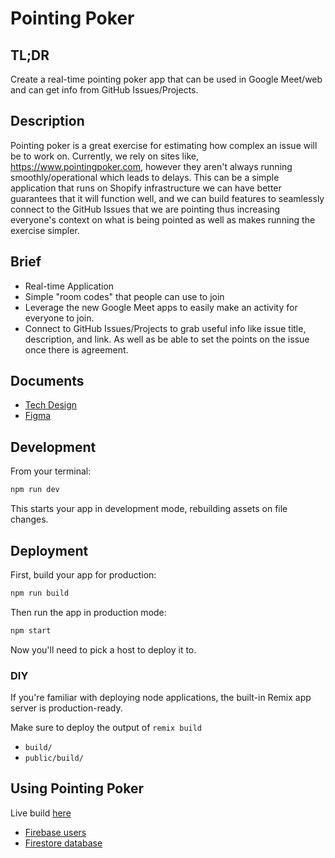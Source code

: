 # Pointing Poker

## TL;DR
Create a real-time pointing poker app that can be used in Google Meet/web and can get info from GitHub Issues/Projects.

## Description

Pointing poker is a great exercise for estimating how complex an issue will be to work on. Currently, we rely on sites like, https://www.pointingpoker.com, however they aren't always running smoothly/operational which leads to delays. This can be a simple application that runs on Shopify infrastructure we can have better guarantees that it will function well, and we can build features to seamlessly connect to the GitHub Issues that we are pointing thus increasing everyone's context on what is being pointed as well as makes running the exercise simpler.

## Brief

- Real-time Application
- Simple "room codes" that people can use to join
- Leverage the new Google Meet apps to easily make an activity for everyone to join.
- Connect to GitHub Issues/Projects to grab useful info like issue title, description, and link. As well as be able to set the points on the issue once there is agreement.

## Documents

- [Tech Design](https://docs.google.com/document/d/1QHgXuBD17h7q5Dl8IBD8w95I_k_12fmQ9NsPIsutl0k/edit#heading=h.iz5ju0bktp11)
- [Figma][figma]

[figma]: https://www.figma.com/file/9o7auoY4HR7vGsMohilvzb/Pointing-Poker-(Hack-Days-35)

## Development

From your terminal:

```sh
npm run dev
```

This starts your app in development mode, rebuilding assets on file changes.

## Deployment

First, build your app for production:

```sh
npm run build
```

Then run the app in production mode:

```sh
npm start
```

Now you'll need to pick a host to deploy it to.

### DIY

If you're familiar with deploying node applications, the built-in Remix app server is production-ready.

Make sure to deploy the output of `remix build`

- `build/`
- `public/build/`

## Using Pointing Poker

Live build [here](https://pointing-poker-iota.vercel.app)

- [Firebase users](https://console.firebase.google.com/project/shopifolk-pointing-poker/authentication/users)
- [Firestore database](https://console.firebase.google.com/project/shopifolk-pointing-poker/firestore)
